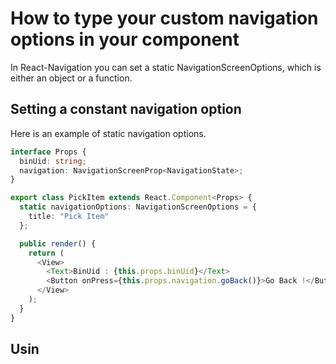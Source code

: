 # How to type your custom navigation options in your component

In React-Navigation you can set a static NavigationScreenOptions, which is either an object or a function.

## Setting a constant navigation option

Here is an example of static navigation options.

```ts
interface Props {
  binUid: string;
  navigation: NavigationScreenProp<NavigationState>;
}

export class PickItem extends React.Component<Props> {
  static navigationOptions: NavigationScreenOptions = {
    title: "Pick Item"
  };

  public render() {
    return (
      <View>
        <Text>BinUid : {this.props.binUid}</Text>
        <Button onPress={this.props.navigation.goBack()}>Go Back !</Button>
      </View>
    );
  }
}
```

## Usin
